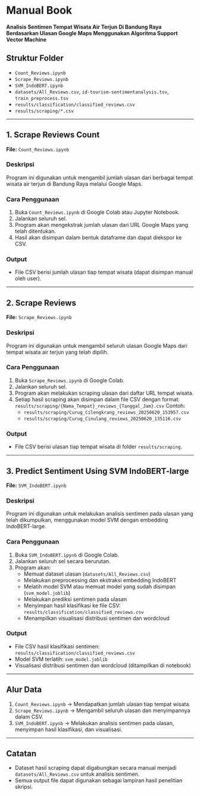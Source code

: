 # Manual Book
**Analisis Sentimen Tempat Wisata Air Terjun Di Bandung Raya Berdasarkan Ulasan Google Maps Menggunakan Algoritma Support Vector Machine**

## Struktur Folder
- `Count_Reviews.ipynb`
- `Scrape_Reviews.ipynb`
- `SVM_IndoBERT.ipynb`
- `datasets/All_Reviews.csv`, `id-tourism-sentimentanalysis.tsv`, `train_preprocess.tsv`
- `results/classification/classified_reviews.csv`
- `results/scraping/*.csv`

---

## 1. Scrape Reviews Count
**File:** `Count_Reviews.ipynb`

### Deskripsi
Program ini digunakan untuk mengambil jumlah ulasan dari berbagai tempat wisata air terjun di Bandung Raya melalui Google Maps.

### Cara Penggunaan
1. Buka `Count_Reviews.ipynb` di Google Colab atau Jupyter Notebook.
2. Jalankan seluruh sel.
3. Program akan mengekstrak jumlah ulasan dari URL Google Maps yang telah ditentukan.
4. Hasil akan disimpan dalam bentuk dataframe dan dapat diekspor ke CSV.

### Output
- File CSV berisi jumlah ulasan tiap tempat wisata (dapat disimpan manual oleh user).

---

## 2. Scrape Reviews
**File:** `Scrape_Reviews.ipynb`

### Deskripsi
Program ini digunakan untuk mengambil seluruh ulasan Google Maps dari tempat wisata air terjun yang telah dipilih.

### Cara Penggunaan
1. Buka `Scrape_Reviews.ipynb` di Google Colab.
2. Jalankan seluruh sel.
3. Program akan melakukan scraping ulasan dari daftar URL tempat wisata.
4. Setiap hasil scraping akan disimpan dalam file CSV dengan format:
	`results/scraping/{Nama_Tempat}_reviews_{Tanggal_Jam}.csv`
	Contoh:
	- `results/scraping/Curug_Cilengkrang_reviews_20250620_153957.csv`
	- `results/scraping/Curug_Cinulang_reviews_20250620_135116.csv`

### Output
- File CSV berisi ulasan tiap tempat wisata di folder `results/scraping`.

---

## 3. Predict Sentiment Using SVM IndoBERT-large
**File:** `SVM_IndoBERT.ipynb`

### Deskripsi
Program ini digunakan untuk melakukan analisis sentimen pada ulasan yang telah dikumpulkan, menggunakan model SVM dengan embedding IndoBERT-large.

### Cara Penggunaan
1. Buka `SVM_IndoBERT.ipynb` di Google Colab.
2. Jalankan seluruh sel secara berurutan.
3. Program akan:
	- Memuat dataset ulasan (`datasets/All_Reviews.csv`)
	- Melakukan preprocessing dan ekstraksi embedding IndoBERT
	- Melatih model SVM atau memuat model yang sudah disimpan (`svm_model.joblib`)
	- Melakukan prediksi sentimen pada ulasan
	- Menyimpan hasil klasifikasi ke file CSV:
	  `results/classification/classified_reviews.csv`
	- Menampilkan visualisasi distribusi sentimen dan wordcloud

### Output
- File CSV hasil klasifikasi sentimen: `results/classification/classified_reviews.csv`
- Model SVM terlatih: `svm_model.joblib`
- Visualisasi distribusi sentimen dan wordcloud (ditampilkan di notebook)

---

## Alur Data
1. `Count_Reviews.ipynb` → Mendapatkan jumlah ulasan tiap tempat wisata.
2. `Scrape_Reviews.ipynb` → Mengambil seluruh ulasan dan menyimpannya dalam CSV.
3. `SVM_IndoBERT.ipynb` → Melakukan analisis sentimen pada ulasan, menyimpan hasil klasifikasi, dan visualisasi.

---

## Catatan
- Dataset hasil scraping dapat digabungkan secara manual menjadi `datasets/All_Reviews.csv` untuk analisis sentimen.
- Semua output file dapat digunakan sebagai lampiran hasil penelitian skripsi.
